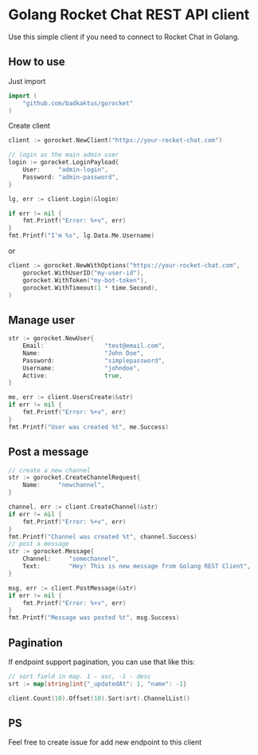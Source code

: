 # Golang Rocket Chat REST API client

Use this simple client if you need to connect to Rocket Chat 
in Golang.

## How to use

Just import

```go
import (
	"github.com/badkaktus/gorocket"
)
```

Create client
```go
client := gorocket.NewClient("https://your-rocket-chat.com")

// login as the main admin user
login := gorocket.LoginPayload{
    User:     "admin-login",
    Password: "admin-password",
}

lg, err := client.Login(&login)

if err != nil {
    fmt.Printf("Error: %+v", err)
}
fmt.Printf("I'm %s", lg.Data.Me.Username)
```

or 

```go
client := gorocket.NewWithOptions("https://your-rocket-chat.com", 
    gorocket.WithUserID("my-user-id"),
    gorocket.WithToken("my-bot-token"),
    gorocket.WithTimeout(1 * time.Second),
)
```

## Manage user
```go
str := gorocket.NewUser{
    Email:                 "test@email.com",
    Name:                  "John Doe",
    Password:              "simplepassword",
    Username:              "johndoe",
    Active:                true,
}

me, err := client.UsersCreate(&str)
if err != nil {
    fmt.Printf("Error: %+v", err)
}
fmt.Printf("User was created %t", me.Success)
```

## Post a message
```go
// create a new channel
str := gorocket.CreateChannelRequest{
    Name:     "newchannel",
}

channel, err := client.CreateChannel(&str)
if err != nil {
    fmt.Printf("Error: %+v", err)
}
fmt.Printf("Channel was created %t", channel.Success)
// post a message
str := gorocket.Message{
    Channel:     "somechannel",
    Text:        "Hey! This is new message from Golang REST Client",
}

msg, err := client.PostMessage(&str)
if err != nil {
    fmt.Printf("Error: %+v", err)
}
fmt.Printf("Message was posted %t", msg.Success)
```

## Pagination
If endpoint support pagination, you can use that like this:
```go
// sort field in map. 1 - asc, -1 - desc
srt := map[string]int{"_updatedAt": 1, "name": -1}

client.Count(10).Offset(10).Sort(srt).ChannelList()
```
## PS
Feel free to create issue for add new endpoint to this client